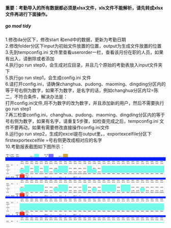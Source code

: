 #### 重要：考勤导入的所有数据都必须是xlsx文件，xls文件不能解析，请先转成xlsx文件再进行下面操作。  

##### go mod tidy
1.修改da分区下，修改start 和end中的数据，更新为考勤日期  
2.修改folder分区下input为初始文件放置的位置，output为生成文件放置的位置  
3.先到tempconfig.ini 文件里查看userorder一栏，查看该月份在职的人员，如果有出入，请删除或者添加  
4.执行go run step0，会生成对应目录，并且几个原始的考勤表放入input文件夹下  
5.执行go run step1，会生成config.ini 文件  
6.请打开config.ini，请确保changhua、pudong、maoming、dingding分区内的等于号右侧为数字，如果不为数字，是名字的话，例如changhua分区内12=陈二，不符合条件，解决办法是：  
打开config.ini文件,将不为数字的改为数字，并且添加新的用户，然后不需要执行go run step1  
7.再三检查config.ini，changhua、pudong、maoming、dingding分区内的等于号右侧为数字，如果有名字，请重复5步骤，如检查完成之后，tempconfig.ini 文件不要再动，如果有需要修改直接操作config.ini文件  
8.运行go run step2，生成的excel是在output里，，exportexcelfile分区下firstexportexcelfile =号右侧更改成相对应的名字  
10.考勤报表截图如下图所示：  
  
![avatar](./1.png)



